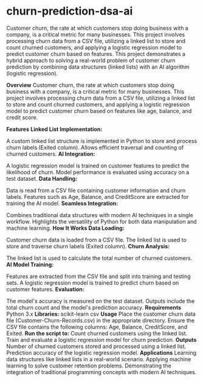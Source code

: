 # churn-prediction-dsa-ai
Customer churn, the rate at which customers stop doing business with a company, is a critical metric for many businesses. This project involves processing churn data from a CSV file, utilizing a linked list to store and count churned customers, and applying a logistic regression model to predict customer churn based on features.
This project demonstrates a hybrid approach to solving a real-world problem of customer churn prediction by combining data structures (linked lists) with an AI algorithm (logistic regression).

**Overview**
Customer churn, the rate at which customers stop doing business with a company, is a critical metric for many businesses. This project involves processing churn data from a CSV file, utilizing a linked list to store and count churned customers, and applying a logistic regression model to predict customer churn based on features like age, balance, and credit score.

**Features**
**Linked List Implementation:**

A custom linked list structure is implemented in Python to store and process churn labels (Exited column).
Allows efficient traversal and counting of churned customers.
**AI Integration:**

A logistic regression model is trained on customer features to predict the likelihood of churn.
Model performance is evaluated using accuracy on a test dataset.
**Data Handling:**

Data is read from a CSV file containing customer information and churn labels.
Features such as Age, Balance, and CreditScore are extracted for training the AI model.
**Seamless Integration:**

Combines traditional data structures with modern AI techniques in a single workflow.
Highlights the versatility of Python for both data manipulation and machine learning.
**How It Works
Data Loading:**

Customer churn data is loaded from a CSV file.
The linked list is used to store and traverse churn labels (Exited column).
**Churn Analysis:**

The linked list is used to calculate the total number of churned customers.
**AI Model Training:**

Features are extracted from the CSV file and split into training and testing sets.
A logistic regression model is trained to predict churn based on customer features.
**Evaluation:**

The model's accuracy is measured on the test dataset.
Outputs include the total churn count and the model's prediction accuracy.
**Requirements**
Python 3.x
**Libraries:**
scikit-learn
csv
**Usage**
Place the customer churn data file (Customer-Churn-Records.csv) in the appropriate directory.
Ensure the CSV file contains the following columns: Age, Balance, CreditScore, and Exited.
**Run the script to:**
Count churned customers using the linked list.
Train and evaluate a logistic regression model for churn prediction.
**Outputs**
Number of churned customers stored and processed using a linked list.
Prediction accuracy of the logistic regression model.
**Applications**
Learning data structures like linked lists in a real-world scenario.
Applying machine learning to solve customer retention problems.
Demonstrating the integration of traditional programming concepts with modern AI techniques.

